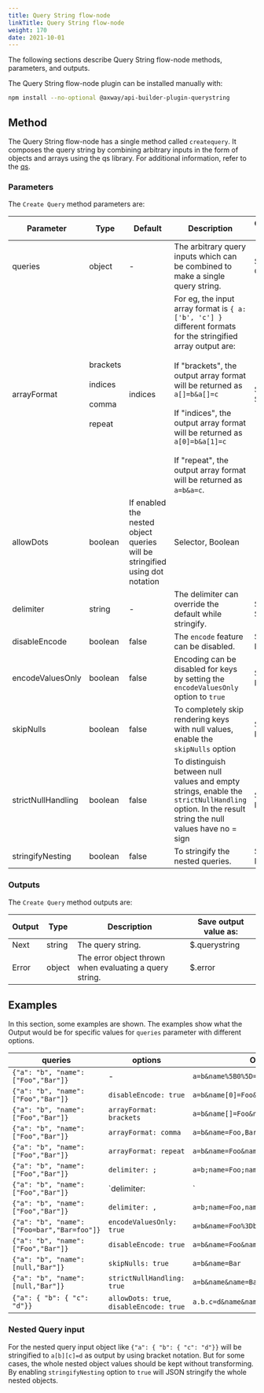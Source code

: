 ```yaml
---
title: Query String flow-node
linkTitle: Query String flow-node
weight: 170
date: 2021-10-01
---
```


The following sections describe Query String flow-node methods, parameters, and outputs.

The Query String flow-node plugin can be installed manually with:

```bash
npm install --no-optional @axway/api-builder-plugin-querystring
```

## Method

The Query String flow-node has a single method called `createquery`. It composes the query string by combining arbitrary inputs in the form of objects and arrays using the qs library. For additional information, refer to the [qs](https://github.com/ljharb/qs).

### Parameters

The `Create Query` method parameters are:

| Parameter | Type | Default | Description | Configuration selection |
| --- | --- | --- | --- | --- |
| queries | object | - | The arbitrary query inputs which can be combined to make a single query string. | Selector, Object |
| arrayFormat | brackets<br /><br />indices<br /><br />comma<br /><br />repeat | indices | For eg, the input array format is `{ a: ['b', 'c'] }` different formats for the stringified array output are:<br /><br />If "brackets", the output array format will be returned as `a[]=b&a[]=c`<br /><br /> If "indices", the output array format will be returned as `a[0]=b&a[1]=c`<br /><br />If "repeat", the output array format will be returned as `a=b&a=c`. | Selector, String |
| allowDots | boolean | If enabled the nested object queries will be stringified using dot notation | Selector, Boolean |
| delimiter | string | - | The delimiter can override the default while stringify. | Selector, String |
| disableEncode |  boolean | false | The `encode` feature can be disabled. | Selector, Boolean |
| encodeValuesOnly | boolean | false | Encoding can be disabled for keys by setting the `encodeValuesOnly` option to `true` | Selector, Boolean |
| skipNulls | boolean | false | To completely skip rendering keys with null values, enable the `skipNulls` option | Selector, Boolean |
| strictNullHandling | boolean | false | To distinguish between null values and empty strings, enable the `strictNullHandling` option. In the result string the null values have no = sign | Selector, Boolean |
| stringifyNesting | boolean | false | To stringify the nested queries. | Selector, Boolean |

### Outputs

The `Create Query` method outputs are:

| Output | Type | Description | Save output value as: |
| --- | --- | --- | --- |
| Next | string | The query string. | $.querystring |
| Error | object | The error object thrown when evaluating a query string. | $.error |

## Examples

In this section, some examples are shown. The examples show what the Output would be for specific values for `queries` parameter with different options.

| queries | options | Output |
| --- | --- | --- |
| `{"a": "b", "name":["Foo","Bar"]}` | - | `a=b&name%5B0%5D=Foo&name%5B1%5D=Bar` |
| `{"a": "b", "name":["Foo","Bar"]}` | `disableEncode: true` | `a=b&name[0]=Foo&name[1]=Bar` |
| `{"a": "b", "name":["Foo","Bar"]}` | `arrayFormat: brackets` | `a=b&name[]=Foo&name[]=Bar` |
| `{"a": "b", "name":["Foo","Bar"]}` | `arrayFormat: comma` | `a=b&name=Foo,Bar` |
| `{"a": "b", "name":["Foo","Bar"]}` | `arrayFormat: repeat` | `a=b&name=Foo&name=Bar` |
| `{"a": "b", "name":["Foo","Bar"]}` | `delimiter: ;` | `a=b;name=Foo;name=Bar` |
| `{"a": "b", "name":["Foo","Bar"]}` | `delimiter: |` | `a=b;name=Foo|name=Bar` |
| `{"a": "b", "name":["Foo","Bar"]}` | `delimiter: ,` | `a=b;name=Foo,name=Bar` |
| `{"a": "b", "name":["Foo=bar","Bar=foo"]}` | `encodeValuesOnly: true` | `a=b&name=Foo%3Dbar&name=Bar%3Dfoo` |
| `{"a": "b", "name":["Foo","Bar"]}` | `disableEncode: true` | `a=b&name=Foo&name=Bar` |
| `{"a": "b", "name":[null,"Bar"]}` | `skipNulls: true` | `a=b&name=Bar` |
| `{"a": "b", "name":[null,"Bar"]}` | `strictNullHandling: true` | `a=b&name&name=Bar` |
| `{"a": { "b": { "c": "d"}}` | `allowDots: true`, `disableEncode: true` | `a.b.c=d&name&name=Bar` |

### Nested Query input

For the nested query input object like `{"a": { "b": { "c": "d"}}` will be stringified to `a[b][c]=d` as output by using bracket notation. But for some cases, the whole nested object values should be kept without transforming. By enabling `stringifyNesting` option to `true` will JSON stringify the whole nested objects.
